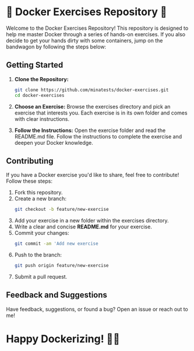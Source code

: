 # 🐳 Docker Exercises Repository 🚀

Welcome to the Docker Exercises Repository! This repository is designed to help me master Docker through a series of hands-on exercises. If you also decide to get your hands dirty with some containers, jump on the bandwagon by following the steps below:

## Getting Started

1. **Clone the Repository:**
   ```bash
   git clone https://github.com/minatests/docker-exercises.git
   cd docker-exercises

2. **Choose an Exercise:**
Browse the exercises directory and pick an exercise that interests you. Each exercise is in its own folder and comes with clear instructions.

3. **Follow the Instructions:**
Open the exercise folder and read the README.md file. Follow the instructions to complete the exercise and deepen your Docker knowledge.


## Contributing
If you have a Docker exercise you'd like to share, feel free to contribute! Follow these steps:

1. Fork this repository.
2. Create a new branch: 
   ```bash
   git checkout -b feature/new-exercise


3. Add your exercise in a new folder within the exercises directory.
4. Write a clear and concise **README.md** for your exercise.
5. Commit your changes:
   ```bash
   git commit -am 'Add new exercise

6. Push to the branch: 
   ```bash
   git push origin feature/new-exercise

7. Submit a pull request.


## Feedback and Suggestions
Have feedback, suggestions, or found a bug? Open an issue or reach out to me!

# Happy Dockerizing! 🐳✨
